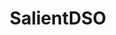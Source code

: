 ---
title: SalientDSO
order: 1
img: /assets/img/salientdso.gif
publications:
  - date: 2018-03-31
    title: "SalientDSO: Bringing Attention to Direct Sparse Odometry"
    authors: "	Huai-Jen Liang, Nitin J. Sanket, Cornelia Ferm\"uller, Yiannis Aloimonos"
    venue: "arXiv preprint, 2018"
    links:
        preprint: //arxiv.org/abs/1803.00127
        page: //prg.cs.umd.edu/SalientDSO.html
        video: //www.youtube.com/watch?v=EOLA1hSYaXU&t=1s
---